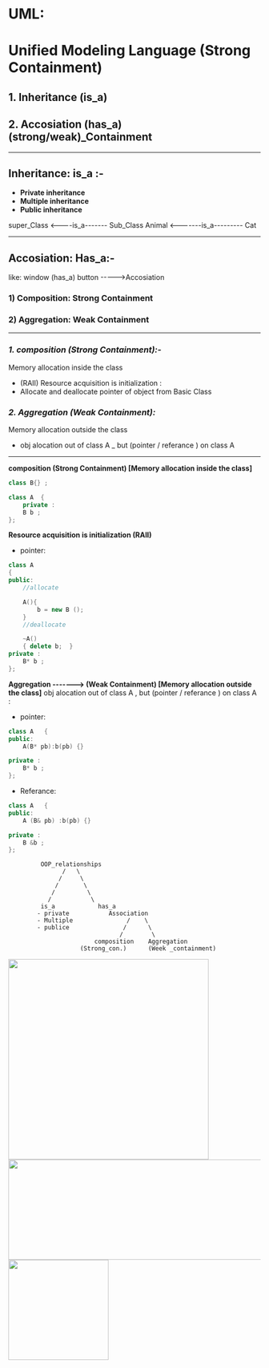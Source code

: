 # UML:
# Unified Modeling Language (Strong Containment) 
## 1. Inheritance (is_a) 
## 2. Accosiation (has_a) (strong/weak)_Containment

------------------------------------------------
## Inheritance: is_a :-
* **Private inheritance**
* **Multiple inheritance**
* **Public inheritance**

super_Class <----is_a-------  Sub_Class
Animal <-------is_a--------- Cat

-----------------------------------------------------------

## Accosiation: Has_a:-
like: window (has_a) button ----->Accosiation

### **1) Composition: Strong Containment**
### **2) Aggregation: Weak Containment**
----------

### *1. composition (Strong Containment):-*
Memory allocation inside the class
- (RAII) Resource acquisition is initialization :
- Allocate and deallocate  pointer of object from Basic Class



### *2. Aggregation (Weak Containment):*
Memory allocation outside the class
- obj alocation out of class A _ but (pointer / referance ) on class A 


------------------------------------------------------------------


**composition (Strong Containment) [Memory allocation inside the class]**

```cpp
class B{} ;

class A  {
    private :
    B b ;
};
```


**Resource acquisition is initialization (RAII)**
* pointer:
```cpp
class A 
{
public:
    //allocate

    A(){
        b = new B ();
    }
    //deallocate

    ~A()
    { delete b;  }
private :
    B* b ;
};
```

__Aggregation -------> (Weak Containment) [Memory allocation outside the class]__
 obj alocation out of class A , but (pointer / referance ) on 
class A :
* pointer:

```cpp
class A   {
public:
    A(B* pb):b(pb) {}

private :
    B* b ;
};
```


- Referance:

```cpp
class A   {
public:
    A (B& pb) :b(pb) {}

private :
    B &b ;
};
```



             OOP_relationships
                   /   \
                  /     \
                 /       \
                /         \
               /           \
             is_a            has_a
            - private           Association
            - Multiple               /    \
            - publice               /      \
                                   /        \ 
                            composition    Aggregation
                        (Strong_con.)      (Week _containment)




<img src= "https://i.stack.imgur.com/jNyV5.jpg" width="400" height="400">



<img src= "https://qph.cf2.quoracdn.net/main-qimg-3b497e7d7b692c8f90c48142428f6392" width="800" height="200">





<img src= "https://i.stack.imgur.com/smuC7.jpg" width="200" height="200">

